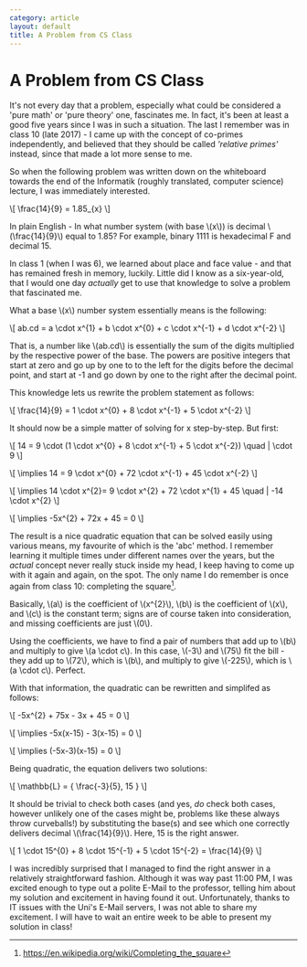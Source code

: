 ```yaml
---
category: article
layout: default
title: A Problem from CS Class
---
```


# A Problem from CS Class

<span id="dropcap">I</span>t's not every day that a problem, especially what could be considered a 'pure math' or 'pure theory' one, fascinates me. In fact, it's been at least a good five years since I was in such a situation. The last I remember was in class 10 (late 2017) - I came up with the concept of co-primes independently, and believed that they should be called *'relative primes'* instead, since that made a lot more sense to me.

So when the following problem was written down on the whiteboard towards the end of the Informatik (roughly translated, computer science) lecture, I was immediately interested.

\\[ \frac{14}{9} = 1.85_{x} \\]

In plain English - In what number system (with base \\(x\\)) is decimal \\(\frac{14}{9}\\) equal to 1.85? For example, binary 1111 is hexadecimal F and decimal 15.

In class 1 (when I was 6), we learned about place and face value - and that has remained fresh in memory, luckily. Little did I know as a six-year-old, that I would one day *actually* get to use that knowledge to solve a problem that fascinated me.

What a base \\(x\\) number system essentially means is the following:

\\[ ab.cd = a \cdot x^{1} + b \cdot x^{0} + c \cdot x^{-1} + d \cdot x^{-2} \\]

That is, a number like \\(ab.cd\\) is essentially the sum of the digits multiplied by the respective power of the base. The powers are positive integers that start at zero and go up by one to to the left for the digits before the decimal point, and start at -1 and go down by one to the right after the decimal point.

This knowledge lets us rewrite the problem statement as follows:

\\[ \frac{14}{9} = 1 \cdot x^{0} + 8 \cdot x^{-1} + 5 \cdot x^{-2} \\]

It should now be a simple matter of solving for x step-by-step. But first:

\\[ 14 = 9 \cdot (1 \cdot x^{0} + 8 \cdot x^{-1} + 5 \cdot x^{-2}) \quad | \cdot 9 \\]

\\[ \implies 14 = 9 \cdot x^{0} + 72 \cdot x^{-1} + 45 \cdot x^{-2} \\]

\\[ \implies 14 \cdot x^{2}= 9 \cdot x^{2} + 72 \cdot x^{1} + 45 \quad | -14 \cdot x^{2} \\]

\\[ \implies -5x^{2} + 72x + 45 = 0 \\]

The result is a nice quadratic equation that can be solved easily using various means, my favourite of which is the 'abc' method. I remember learning it multiple times under different names over the years, but the *actual* concept never really stuck inside my head, I keep having to come up with it again and again, on the spot. The only name I do remember is once again from class 10: completing the square[^1].

Basically, \\(a\\) is the coefficient of \\(x^{2}\\), \\(b\\) is the coefficient of \\(x\\), and \\(c\\) is the constant term; signs are of course taken into consideration, and missing coefficients are just \\(0\\).

Using the coefficients, we have to find a pair of numbers that add up to \\(b\\) and multiply to give \\(a \cdot c\\). In this case, \\(-3\\) and \\(75\\) fit the bill - they add up to \\(72\\), which is \\(b\\), and multiply to give \\(-225\\), which is \\(a \cdot c\\). Perfect.

With that information, the quadratic can be rewritten and simplifed as follows:

\\[ -5x^{2} + 75x - 3x + 45 = 0 \\]

\\[ \implies -5x(x-15) - 3(x-15) = 0 \\]

\\[ \implies (-5x-3)(x-15) = 0 \\]

Being quadratic, the equation delivers two solutions:

\\[ \mathbb{L} = \{ \frac{-3}{5}, 15 \} \\]

It should be trivial to check both cases (and yes, *do* check both cases, however unlikely one of the cases might be, problems like these always throw curveballs!) by substituting the base(s) and see which one correctly delivers decimal \\(\frac{14}{9}\\). Here, 15 is the right answer.

\\[ 1 \cdot 15^{0} + 8 \cdot 15^{-1} + 5 \cdot 15^{-2} = \frac{14}{9} \\]

I was incredibly surprised that I managed to find the right answer in a relatively straightforward fashion. Although it was way past 11:00 PM, I was excited enough to type out a polite E-Mail to the professor, telling him about my solution and excitement in having found it out. Unfortunately, thanks to IT issues with the Uni's E-Mail servers, I was not able to share my excitement. I will have to wait an entire week to be able to present my solution in class! 

[^1]: https://en.wikipedia.org/wiki/Completing_the_square


